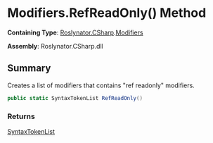 # Modifiers\.RefReadOnly\(\) Method

**Containing Type**: [Roslynator.CSharp](../../README.md)\.[Modifiers](../README.md)

**Assembly**: Roslynator\.CSharp\.dll

## Summary

Creates a list of modifiers that contains "ref readonly" modifiers\.

```csharp
public static SyntaxTokenList RefReadOnly()
```

### Returns

[SyntaxTokenList](https://docs.microsoft.com/en-us/dotnet/api/microsoft.codeanalysis.syntaxtokenlist)


